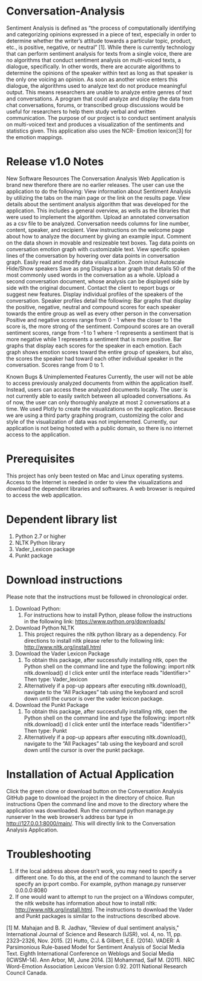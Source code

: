 # Conversation-Analysis
Sentiment Analysis is defined as “the process of computationally identifying and categorizing opinions expressed in a piece of text, especially in order to determine whether the writer’s attitude towards a particular topic, product, etc., is positive, negative, or neutral” [1]. While there is currently technology that can perform sentiment analysis for texts from a single voice, there are no algorithms that conduct sentiment analysis on multi-voiced texts, a dialogue, specifically. In other words, there are accurate algorithms to determine the opinions of the speaker within text as long as that speaker is the only one voicing an opinion. As soon as another voice enters this dialogue, the algorithms used to analyze text do not produce meaningful output. This means researchers are unable to analyze entire genres of text and conversations. A program that could analyze and display the data from chat conversations, forums, or transcribed group discussions would be useful for researchers to help them study verbal and written communication.
The purpose of our project is to conduct sentiment analysis on multi-voiced text and produces a visualization of the sentiments and statistics given. This application also uses the NCR- Emotion lexicon[3] for the emotion mappings.

# Release v1.0 Notes
New Software Resources
The Conversation Analysis Web Application is brand new therefore there are no earlier releases. The user can use the application to do the following:
View information about Sentiment Analysis by utilizing the tabs on the main page or the link on the results page.
View details about the sentiment analysis algorithm that was developed for the application. This includes a general overview, as wells as the libraries that were used to implement the algorithm.
Upload an annotated conversation as a csv file to be analyzed. Conversation needs columns for line number, content, speaker, and recipient.
View instructions on the welcome page about how to analyze the document by giving an example input.
Comment on the data shown in movable and resizeable text boxes.
Tag data points on conversation emotion graph with customizable text.
View specific spoken lines of the conversation by hovering over data points in conversation graph.
Easily read and modify data visualization.
Zoom in/out
Autoscale
Hide/Show speakers
Save as png
Displays a bar graph that details 50 of the most commonly used words in the conversation as a whole.
Upload a second conversation document, whose analysis can be displayed side by side with the original document.
Contact the client to report bugs or suggest new features.
Display individual profiles of the speakers of the conversation. Speaker profiles detail the following:
Bar graphs that display the positive, negative, neutral and compound scores for each speaker towards the entire group as well as every other person in the conversation
Positive and negative scores range from 0 - 1 where the closer to 1 the score is, the more strong of the sentiment.
Compound scores are an overall sentiment scores, range from -1 to 1 where -1 represents a sentiment that is more negative while 1 represents a sentiment that is more positive.
Bar graphs that display each scores for the speaker in each emotion.
Each graph shows emotion scores toward the entire group of speakers, but also, the scores the speaker had toward each other individual speaker in the conversation.
Scores range from 0 to 1.


Known Bugs & Unimplemented Features
Currently, the user will not be able to access previously analyzed documents from within the application itself. Instead, users can access these analyzed documents locally.
The user is not currently able to easily switch between all uploaded conversations. As of now, the user can only thoroughly analyze at most 2 conversations at a time.
We used Plotly to create the visualizations on the application. Because we are using a third party graphing program, customizing the color and style of the visualization of data was not implemented.
Currently, our application is not being hosted with a public domain, so there is no internet access to the application.


# Prerequisites
This project has only been tested on Mac and Linux operating systems.
Access to the Internet is needed in order to view the visualizations and download the dependent libraries and softwares.
A web browser is required to access the web application.

# Dependent library list
  1. Python 2.7 or higher
  2. NLTK Python library
  3. Vader_Lexicon package
  4. Punkt package

# Download instructions
  Please note that the instructions must be followed in chronological order.
  1. Download Python:
      1. For instructions how to install Python, please follow the instructions in the following link: https://www.python.org/downloads/
  2. Download Python NLTK
      1. This project requires the nltk python library as a dependency. For directions to install nltk please refer to the following link:
    http://www.nltk.org/install.html
  3. Download the Vader Lexicon Package
      1. To obtain this package, after successfully installing nltk, open the Python shell on the command line and type the following:
        import nltk
        nltk.download()
        d
        l
        click enter until the interface reads "Identifier>" Then type:
        Vader_lexicon
      2. Alternatively if a pop-up appears after executing nltk.download(), navigate to the “All Packages” tab using the keyboard and scroll down until the cursor is over the vader lexicon package.
  4. Download the Punkt Package
      1. To obtain this package, after successfully installing nltk, open the Python shell on the command line and type the following:
        import nltk
        nltk.download()
        d
        l
        click enter until the interface reads "Identifier>" Then type:
        Punkt
      2. Alternatively if a pop-up appears after executing nltk.download(), navigate to the “All Packages” tab using the keyboard and scroll down until the cursor is over the punkt package.

# Installation of Actual Application
Click the green clone or download button on the Conversation Analysis GitHub page to download the project in the directory of choice.
Run instructions
Open the command line and move to the directory where the application was downloaded.
Run the command python manage.py runserver
In the web browser’s address bar type in http://127.0.0.1:8000/main/. This will directly link to the Conversation Analysis Application.

# Troubleshooting
  1. If the local address above doesn’t work, you may need to specify a different one. To do this, at the end of the command to launch the server specify an ip:port combo. For example, python manage.py runserver 0.0.0.0:8080
  2. If one would want to attempt to run the project on a Windows computer, the nltk website has information about how to install nltk: http://www.nltk.org/install.html. The instructions to download the Vader and Punkt packages is similar to the instructions described above.

[1] M. Mahajan and B. R. Jadhav, "Review of dual sentiment analysis," International Journal of Science and Research (IJSR), vol. 4, no. 11, pp. 2323–2326, Nov. 2015.
[2] Hutto, C.J. & Gilbert, E.E. (2014). VADER: A Parsimonious Rule-based Model for Sentiment Analysis of Social Media Text. Eighth International Conference on Weblogs and Social Media (ICWSM-14). Ann Arbor, MI, June 2014.
[3]  Mohammad, Saif M. (2011). NRC Word-Emotion Association Lexicon Version 0.92. 2011 National Research Council Canada.
